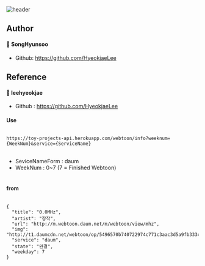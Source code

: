![header](https://capsule-render.vercel.app/api?type=slice&color=gradient&text=%20Webtoon-Hub%20%20&height=200&fontSize=100)
<br>
## Author
#### 👤 SongHyunsoo <br>
- Github: <https://github.com/HyeokjaeLee><br>
## Reference
#### 👤 leehyeokjae <br>
- Github : <https://github.com/HyeokjaeLee><br>
#### Use
<pre>
<code>
https://toy-projects-api.herokuapp.com/webtoon/info?weeknum={WeekNum}&service={ServiceName}
</code>
</pre>
- SeviceNameForm : daum <br>
- WeekNum : 0~7 (7 = Finished Webtoon) <br><br>
#### from
<pre>
<code>
{
  "title": "0.0MHz",
  "artist": "장작",
  "url": "http://m.webtoon.daum.net/m/webtoon/view/mhz",
  "img": "http://t1.daumcdn.net/webtoon/op/5496570b740722974c771c3aac3d5a9fb333c0c8",
  "service": "daum",
  "state": "완결",
  "weekday": 7
}
</code>
</pre>
